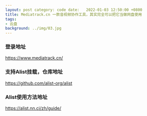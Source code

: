 ```yaml
---
layout: post category: code date:   2022-01-03 12:50:00 +0800
title: Mediatrack.cn 一款音视频协作工具，其实完全可以把它当做网盘使用
tags:
- 云盘
background: ../img/03.jpg
---
```




### 登录地址<br>
https://www.mediatrack.cn/


### 支持Alist挂载，仓库地址<br>
https://github.com/alist-org/alist

### Alist使用方法地址<br>
https://alist.nn.ci/zh/guide/

